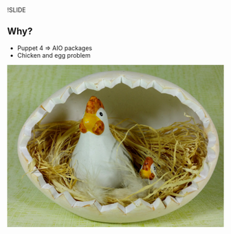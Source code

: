 !SLIDE
## Why?

* Puppet 4 ⇒ AIO packages
* Chicken and egg problem

![Chicken and egg](../_images/easter-633670_1920.jpg)
